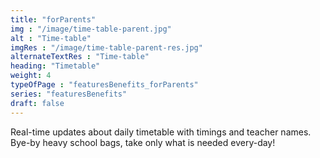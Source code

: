 ```yaml
---
title: "forParents"       
img : "/image/time-table-parent.jpg"
alt : "Time-table"
imgRes : "/image/time-table-parent-res.jpg"
alternateTextRes : "Time-table"
heading: "Timetable"
weight: 4
typeOfPage : "featuresBenefits_forParents"
series: "featuresBenefits"
draft: false
---
```


Real-time updates about daily timetable with timings and teacher names. Bye-by heavy school bags, take only what is needed every-day!
